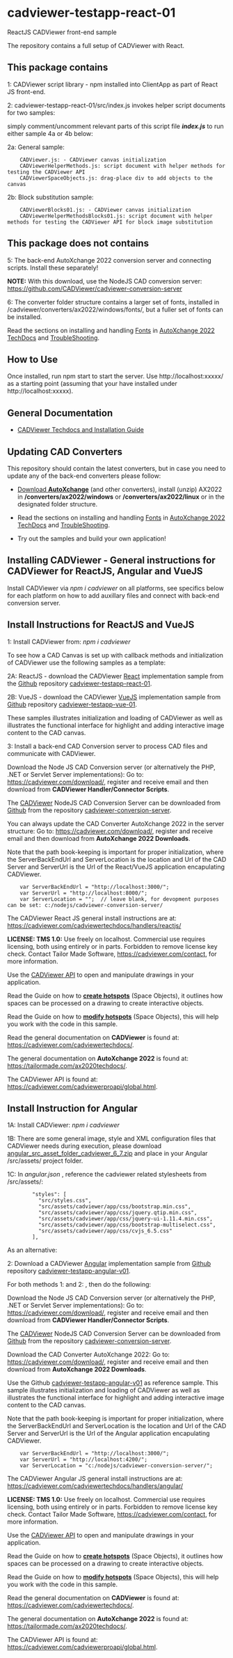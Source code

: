 # cadviewer-testapp-react-01

ReactJS CADViewer front-end sample

The repository contains a full setup of CADViewer with React.

## This package contains

1: CADViewer script library  - npm installed into ClientApp as part of React JS front-end.

2: cadviewer-testapp-react-01/src/index.js invokes helper script documents for two samples:

simply comment/uncomment relevant parts of this script file ***index.js*** to run either sample 4a or 4b below:

2a: General sample:

		CADViewer.js: - CADViewer canvas initialization 
		CADViewerHelperMethods.js: script document with helper methods for testing the CADViewer API
		CADViewerSpaceObjects.js: drag-place div to add objects to the canvas

2b: Block substitution sample: 

		CADViewerBlocks01.js: - CADViewer canvas initialization 
		CADViewerHelperMethodsBlocks01.js: script document with helper methods for testing the CADViewer API for block image substitution



## This package does not contains

5: The back-end AutoXchange 2022 conversion server and connecting scripts. Install these separately!

**NOTE:** With this download, use the NodeJS CAD conversion server: https://github.com/CADViewer/cadviewer-conversion-server

6: The converter folder structure contains a larger set of fonts, installed in /cadviewer/converters/ax2022/windows/fonts/, but a fuller set of fonts can be installed. 

Read the sections on installing and handling [Fonts](https://tailormade.com/ax2020techdocs/installation/fonts/) in [AutoXchange 2022 TechDocs](https://tailormade.com/ax2020techdocs/) and [TroubleShooting](https://tailormade.com/ax2020techdocs/troubleshooting/).


## How to Use

Once installed, run npm start to start the server. Use http://localhost:xxxxx/ as a starting point (assuming that your have installed under http://localhost:xxxxx).



## General Documentation 

-   [CADViewer Techdocs and Installation Guide](https://cadviewer.com/cadviewertechdocs/download)



## Updating CAD Converters

This repository should contain the latest converters, but in case you need to update any of the back-end converters please follow: 

* [Download **AutoXchange**](/download/) (and other converters), install (unzip) AX2022 in **/converters/ax2022/windows** or **/converters/ax2022/linux** or in the designated folder structure.

* Read the sections on installing and handling [Fonts](https://tailormade.com/ax2020techdocs/installation/fonts/) in [AutoXchange 2022 TechDocs](https://tailormade.com/ax2020techdocs/) and [TroubleShooting](https://tailormade.com/ax2020techdocs/troubleshooting/).

* Try out the samples and build your own application!


## Installing CADViewer - General instructions for CADViewer for ReactJS, Angular and VueJS

Install CADViewer via *npm i cadviewer* on all platforms, see specifics below for each platform on how to add auxillary files and connect with back-end conversion server.


## Install Instructions for ReactJS and VueJS

1: Install CADViewer from: *npm i cadviewer* 


To see how a CAD Canvas is set up with callback methods and initialization of CADViewer use the following samples as a template:

2A: ReactJS - download the CADViewer [React](https://github.com/CADViewer/cadviewer-testapp-react-01) implementation sample from the [Github](https://github.com/CADViewer/cadviewer-testapp-react-01) repository [cadviewer-testapp-react-01](https://github.com/CADViewer/cadviewer-testapp-react-01).

2B: VueJS - download the CADViewer [VueJS](https://github.com/CADViewer/cadviewer-testapp-vue-01) implementation sample from [Github](https://github.com/CADViewer/cadviewer-testapp-vue-v01) repository [cadviewer-testapp-vue-01](https://github.com/CADViewer/cadviewer-testapp-vue-01).

These samples illustrates initialization and loading of CADViewer as well as illustrates the functional interface for highlight and adding interactive image content to the CAD canvas. 


3: Install a back-end CAD Conversion server to process CAD files and communicate with CADViewer.

Download the Node JS CAD Conversion server (or alternatively the PHP, .NET or Servlet Server implementations):  Go to:  https://cadviewer.com/download/, register and receive email and then download from **CADViewer Handler/Connector Scripts**.

The [CADViewer](https://github.com/CADViewer/cadviewer-conversion-server) NodeJS CAD Conversion Server can be downloaded from [Github](https://github.com/CADViewer/cadviewer-conversion-server) from the repository [cadviewer-conversion-server](https://github.com/CADViewer/cadviewer-conversion-server).

You can always update the CAD Converter AutoXchange 2022 in the server structure:  Go to: https://cadviewer.com/download/, register and receive email and then download from **AutoXchange 2022 Downloads**.


Note that the path book-keeping is important for proper initialization, where the ServerBackEndUrl and ServerLocation is the location and Url of the CAD Server and ServerUrl is the Url of the React/VueJS application encapulating CADViewer. 

		var ServerBackEndUrl = "http://localhost:3000/";
		var ServerUrl = "http://localhost:8000/";
		var ServerLocation = "";  // leave blank, for devopment purposes can be set: c:/nodejs/cadviewer-conversion-server/

The CADViewer React JS general install instructions are at: https://cadviewer.com/cadviewertechdocs/handlers/reactjs/

**LICENSE: TMS 1.0:** Use freely on localhost. Commercial use requires licensing, both using entirely or in parts. Forbidden to remove license key check.  Contact Tailor Made Software, https://cadviewer.com/contact, for more information. 

Use the [CADViewer API](https://cadviewer.com/cadviewerproapi/global.html) to open and manipulate drawings in your application. 

Read the Guide on how to **[create hotspots](https://cadviewer.com/highlight/main/)** (Space Objects), it outlines how spaces can be processed on a drawing to create interactive objects. 

Read the Guide on how to **[modify hotspots](https://cadviewer.com/highlight2/main/)**  (Space Objects), this will help you work with the code in this sample. 

Read the general documentation on **CADViewer** is found at: https://cadviewer.com/cadviewertechdocs/.

The general documentation on **AutoXchange 2022** is found at: https://tailormade.com/ax2020techdocs/.

The CADViewer API is found at: https://cadviewer.com/cadviewerproapi/global.html.



## Install Instruction for Angular

1A: Install CADViewer: *npm i cadviewer* 

1B: There are some general image, style and XML configuration files that CADViewer needs during execution, please download [angular_src_asset_folder_cadviewer_6_7.zip](https://cadviewer.com/downloads/handlers/angular/angular_src_asset_folder_cadviewer_6_7.zip) and place in your Angular /src/assets/ project folder.   

1C: In *angular.json* , reference the cadviewer related stylesheets from /src/assets/:

            "styles": [
              "src/styles.css",
              "src/assets/cadviewer/app/css/bootstrap.min.css",              
              "src/assets/cadviewer/app/css/jquery.qtip.min.css",
              "src/assets/cadviewer/app/css/jquery-ui-1.11.4.min.css",
              "src/assets/cadviewer/app/css/bootstrap-multiselect.css",
              "src/assets/cadviewer/app/css/cvjs_6.5.css"
            ],

As an alternative:

2: Download a CADViewer [Angular](https://github.com/CADViewer/cadviewer-testapp-angular-v01) implementation sample from [Github](https://github.com/CADViewer/cadviewer-testapp-angular-v01) repository [cadviewer-testapp-angular-v01](https://github.com/CADViewer/cadviewer-testapp-angular-v01).


For both methods 1: and 2: , then do the following:


Download the Node JS CAD Conversion server (or alternatively the PHP, .NET or Servlet Server implementations):  Go to:  https://cadviewer.com/download/, register and receive email and then download from **CADViewer Handler/Connector Scripts**.

The [CADViewer](https://github.com/CADViewer/cadviewer-conversion-server) NodeJS CAD Conversion Server can be downloaded from [Github](https://github.com/CADViewer/cadviewer-conversion-server) from the repository [cadviewer-conversion-server](https://github.com/CADViewer/cadviewer-conversion-server).

Download the CAD Converter AutoXchange 2022:  Go to: https://cadviewer.com/download/, register and receive email and then download from **AutoXchange 2022 Downloads**.

Use the Github [cadviewer-testapp-angular-v01](https://github.com/CADViewer/cadviewer-testapp-angular-v01) as reference sample. This sample illustrates initialization and loading of CADViewer as well as illustrates the functional interface for highlight and adding interactive image content to the CAD canvas. 

Note that the path book-keeping is important for proper initialization, where the ServerBackEndUrl and ServerLocation is the location and Url of the CAD Server and ServerUrl is the Url of the Angular application encapulating CADViewer. 


		var ServerBackEndUrl = "http://localhost:3000/";
		var ServerUrl = "http://localhost:4200/";
		var ServerLocation = "c:/nodejs/cadviewer-conversion-server/";

The CADViewer Angular JS general install instructions are at: https://cadviewer.com/cadviewertechdocs/handlers/angular/

**LICENSE: TMS 1.0:** Use freely on localhost. Commercial use requires licensing, both using entirely or in parts. Forbidden to remove license key check.  Contact Tailor Made Software, https://cadviewer.com/contact, for more information. 

Use the [CADViewer API](https://cadviewer.com/cadviewerproapi/global.html) to open and manipulate drawings in your application. 

Read the Guide on how to **[create hotspots](https://cadviewer.com/highlight/main/)** (Space Objects), it outlines how spaces can be processed on a drawing to create interactive objects. 

Read the Guide on how to **[modify hotspots](https://cadviewer.com/highlight2/main/)**  (Space Objects), this will help you work with the code in this sample. 

Read the general documentation on **CADViewer** is found at: https://cadviewer.com/cadviewertechdocs/.

The general documentation on **AutoXchange 2022** is found at: https://tailormade.com/ax2020techdocs/.

The CADViewer API is found at: https://cadviewer.com/cadviewerproapi/global.html.

